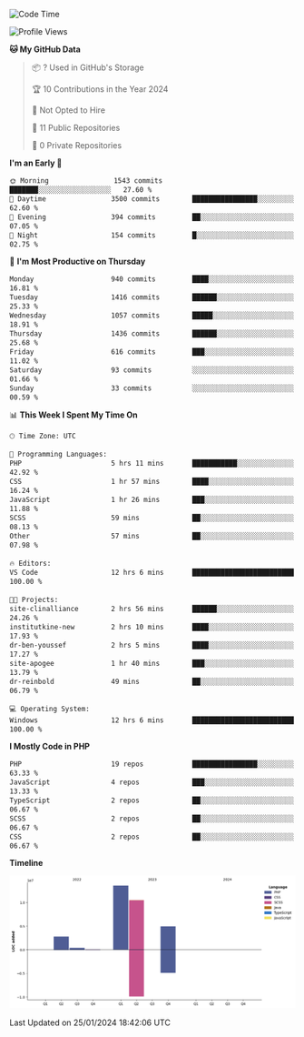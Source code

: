 <!--START_SECTION:waka-->
![Code Time](http://img.shields.io/badge/Code%20Time-1%2C472%20hrs%2042%20mins-blue)

![Profile Views](http://img.shields.io/badge/Profile%20Views-0-blue)

**🐱 My GitHub Data** 

> 📦 ? Used in GitHub's Storage 
 > 
> 🏆 10 Contributions in the Year 2024
 > 
> 🚫 Not Opted to Hire
 > 
> 📜 11 Public Repositories 
 > 
> 🔑 0 Private Repositories 
 > 
**I'm an Early 🐤** 

```text
🌞 Morning                1543 commits        ███████░░░░░░░░░░░░░░░░░░   27.60 % 
🌆 Daytime                3500 commits        ████████████████░░░░░░░░░   62.60 % 
🌃 Evening                394 commits         ██░░░░░░░░░░░░░░░░░░░░░░░   07.05 % 
🌙 Night                  154 commits         █░░░░░░░░░░░░░░░░░░░░░░░░   02.75 % 
```
📅 **I'm Most Productive on Thursday** 

```text
Monday                   940 commits         ████░░░░░░░░░░░░░░░░░░░░░   16.81 % 
Tuesday                  1416 commits        ██████░░░░░░░░░░░░░░░░░░░   25.33 % 
Wednesday                1057 commits        █████░░░░░░░░░░░░░░░░░░░░   18.91 % 
Thursday                 1436 commits        ██████░░░░░░░░░░░░░░░░░░░   25.68 % 
Friday                   616 commits         ███░░░░░░░░░░░░░░░░░░░░░░   11.02 % 
Saturday                 93 commits          ░░░░░░░░░░░░░░░░░░░░░░░░░   01.66 % 
Sunday                   33 commits          ░░░░░░░░░░░░░░░░░░░░░░░░░   00.59 % 
```


📊 **This Week I Spent My Time On** 

```text
🕑︎ Time Zone: UTC

💬 Programming Languages: 
PHP                      5 hrs 11 mins       ███████████░░░░░░░░░░░░░░   42.92 % 
CSS                      1 hr 57 mins        ████░░░░░░░░░░░░░░░░░░░░░   16.24 % 
JavaScript               1 hr 26 mins        ███░░░░░░░░░░░░░░░░░░░░░░   11.88 % 
SCSS                     59 mins             ██░░░░░░░░░░░░░░░░░░░░░░░   08.13 % 
Other                    57 mins             ██░░░░░░░░░░░░░░░░░░░░░░░   07.98 % 

🔥 Editors: 
VS Code                  12 hrs 6 mins       █████████████████████████   100.00 % 

🐱‍💻 Projects: 
site-clinalliance        2 hrs 56 mins       ██████░░░░░░░░░░░░░░░░░░░   24.26 % 
institutkine-new         2 hrs 10 mins       ████░░░░░░░░░░░░░░░░░░░░░   17.93 % 
dr-ben-youssef           2 hrs 5 mins        ████░░░░░░░░░░░░░░░░░░░░░   17.27 % 
site-apogee              1 hr 40 mins        ███░░░░░░░░░░░░░░░░░░░░░░   13.79 % 
dr-reinbold              49 mins             ██░░░░░░░░░░░░░░░░░░░░░░░   06.79 % 

💻 Operating System: 
Windows                  12 hrs 6 mins       █████████████████████████   100.00 % 
```

**I Mostly Code in PHP** 

```text
PHP                      19 repos            ████████████████░░░░░░░░░   63.33 % 
JavaScript               4 repos             ███░░░░░░░░░░░░░░░░░░░░░░   13.33 % 
TypeScript               2 repos             ██░░░░░░░░░░░░░░░░░░░░░░░   06.67 % 
SCSS                     2 repos             ██░░░░░░░░░░░░░░░░░░░░░░░   06.67 % 
CSS                      2 repos             ██░░░░░░░░░░░░░░░░░░░░░░░   06.67 % 
```



**Timeline**

![Lines of Code chart](https://raw.githubusercontent.com/tahar-elgunaoui/tahar-elgunaoui/main/assets/bar_graph.png)


 Last Updated on 25/01/2024 18:42:06 UTC
<!--END_SECTION:waka-->
